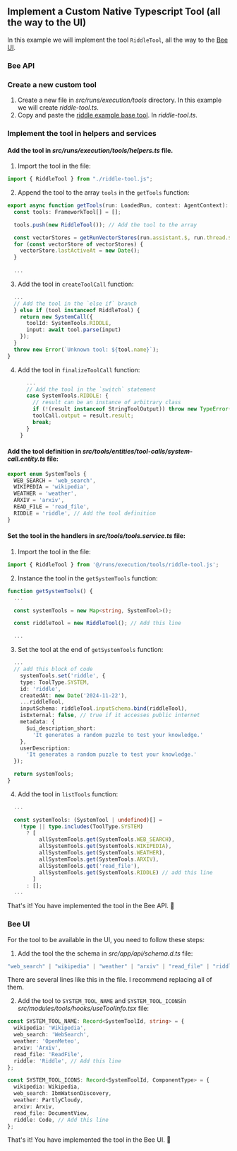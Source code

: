 ## Implement a Custom Native Typescript Tool (all the way to the UI)

 In this example we will implement the tool `RiddleTool`, all the way to the [Bee UI](https://github.com/i-am-bee/bee-ui).

### Bee API 

### Create a new custom tool

1. Create a new file in *src/runs/execution/tools* directory. In this example we will create *riddle-tool.ts*.
2. Copy and paste the [riddle example base tool](https://github.com/i-am-bee/bee-agent-framework/blob/main/examples/tools/custom/base.ts). In *riddle-tool.ts*.

### Implement the tool in helpers and services

#### Add the tool in *src/runs/execution/tools/helpers.ts* file.

1. Import the tool in the file:

```typescript
import { RiddleTool } from "./riddle-tool.js";
```

2. Append the tool to the array `tools` in the `getTools` function:

```typescript
export async function getTools(run: LoadedRun, context: AgentContext): Promise<FrameworkTool[]> {
  const tools: FrameworkTool[] = [];

  tools.push(new RiddleTool()); // Add the tool to the array

  const vectorStores = getRunVectorStores(run.assistant.$, run.thread.$);
  for (const vectorStore of vectorStores) {
    vectorStore.lastActiveAt = new Date();
  }
  
  ...
```
3. Add the tool in `createToolCall` function:

```typescript
  ...
  // Add the tool in the `else if` branch
  } else if (tool instanceof RiddleTool) {
    return new SystemCall({
      toolId: SystemTools.RIDDLE,
      input: await tool.parse(input)
    });
  }
  throw new Error(`Unknown tool: ${tool.name}`);
}
```
4. Add the tool in `finalizeToolCall` function:

```typescript
      ...
      // Add the tool in the `switch` statement
      case SystemTools.RIDDLE: {
        // result can be an instance of arbitrary class
        if (!(result instanceof StringToolOutput)) throw new TypeError();
        toolCall.output = result.result;
        break;
      }
    }
````

#### Add the tool definition in *src/tools/entities/tool-calls/system-call.entity.ts* file:

```typescript
export enum SystemTools {
  WEB_SEARCH = 'web_search',
  WIKIPEDIA = 'wikipedia',
  WEATHER = 'weather',
  ARXIV = 'arxiv',
  READ_FILE = 'read_file',
  RIDDLE = 'riddle', // Add the tool definition
}
```

#### Set the tool in the handlers in *src/tools/tools.service.ts* file:

1. Import the tool in the file:

```typescript
import { RiddleTool } from '@/runs/execution/tools/riddle-tool.js';
```

2. Instance the tool in the `getSystemTools` function:

```typescript
function getSystemTools() {
  ...

  const systemTools = new Map<string, SystemTool>();

  const riddleTool = new RiddleTool(); // Add this line

  ...
```
3. Set the tool at the end of `getSystemTools` function:

```typescript
  ...
  // add this block of code
    systemTools.set('riddle', {
    type: ToolType.SYSTEM,
    id: 'riddle',
    createdAt: new Date('2024-11-22'),
    ...riddleTool,
    inputSchema: riddleTool.inputSchema.bind(riddleTool),
    isExternal: false, // true if it accesses public internet
    metadata: {
      $ui_description_short:
        'It generates a random puzzle to test your knowledge.'
    },
    userDescription:
      'It generates a random puzzle to test your knowledge.'
  });

  return systemTools;
}
```
4. Add the tool in `listTools` function:

```typescript
  ...

  const systemTools: (SystemTool | undefined)[] =
    !type || type.includes(ToolType.SYSTEM)
      ? [
          allSystemTools.get(SystemTools.WEB_SEARCH),
          allSystemTools.get(SystemTools.WIKIPEDIA),
          allSystemTools.get(SystemTools.WEATHER),
          allSystemTools.get(SystemTools.ARXIV),
          allSystemTools.get('read_file'),
          allSystemTools.get(SystemTools.RIDDLE) // add this line
        ]
      : [];
  ...
```
That's it! You have implemented the tool in the Bee API. :rocket:

### Bee UI

For the tool to be available in the UI, you need to follow these steps:

1. Add the tool the the schema in *src/app/api/schema.d.ts* file:

```typescript
"web_search" | "wikipedia" | "weather" | "arxiv" | "read_file" | "riddle";
```

There are several lines like this in the file. I recommend replacing all of them.

2. Add the tool to `SYSTEM_TOOL_NAME` and `SYSTEM_TOOL_ICONS`in *src/modules/tools/hooks/useToolInfo.tsx* file:

```typescript
const SYSTEM_TOOL_NAME: Record<SystemToolId, string> = {
  wikipedia: 'Wikipedia',
  web_search: 'WebSearch',
  weather: 'OpenMeteo',
  arxiv: 'Arxiv',
  read_file: 'ReadFile',
  riddle: 'Riddle', // Add this line
};

const SYSTEM_TOOL_ICONS: Record<SystemToolId, ComponentType> = {
  wikipedia: Wikipedia,
  web_search: IbmWatsonDiscovery,
  weather: PartlyCloudy,
  arxiv: Arxiv,
  read_file: DocumentView,
  riddle: Code, // Add this line
};
```

That's it! You have implemented the tool in the Bee UI. :rocket: